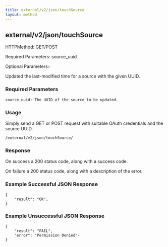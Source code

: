 ```yaml
---
title: external/v2/json/touchSource
layout: method
---
```

## external/v2/json/touchSource

HTTPMethod: GET/POST

Required Parameters: source_uuid

Optional Parameters:·

Updated the last-modified time for a source with the given UUID.

### Required Parameters

    source_uuid: The UUID of the source to be updated.

### Usage

Simply send a GET or POST request with suitable OAuth credentials and the source UUID.

`/external/v2/json/touchSource/`

### Response

On success a 200 status code, along with a success code.

On failure a 200 status code, along with a description of the error.

### Example Successful JSON Response

    {
        "result": "OK",
    }

### Example Unsuccessful JSON Response

    {
        "result": "FAIL",
        "error": "Permission Denied"·
    }
